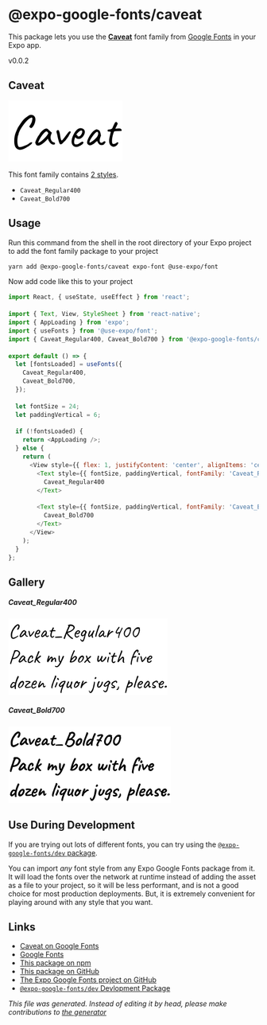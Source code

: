 # @expo-google-fonts/caveat

This package lets you use the [**Caveat**](https://fonts.google.com/specimen/Caveat) font family from [Google Fonts](https://fonts.google.com/) in your Expo app.

v0.0.2

## Caveat

![Caveat](./font-family.png)

This font family contains [2 styles](#gallery).

- `Caveat_Regular400`
- `Caveat_Bold700`

## Usage

Run this command from the shell in the root directory of your Expo project to add the font family package to your project
```sh
yarn add @expo-google-fonts/caveat expo-font @use-expo/font
```

Now add code like this to your project
```js
import React, { useState, useEffect } from 'react';

import { Text, View, StyleSheet } from 'react-native';
import { AppLoading } from 'expo';
import { useFonts } from '@use-expo/font';
import { Caveat_Regular400, Caveat_Bold700 } from '@expo-google-fonts/caveat';

export default () => {
  let [fontsLoaded] = useFonts({
    Caveat_Regular400,
    Caveat_Bold700,
  });

  let fontSize = 24;
  let paddingVertical = 6;

  if (!fontsLoaded) {
    return <AppLoading />;
  } else {
    return (
      <View style={{ flex: 1, justifyContent: 'center', alignItems: 'center' }}>
        <Text style={{ fontSize, paddingVertical, fontFamily: 'Caveat_Regular400' }}>
          Caveat_Regular400
        </Text>

        <Text style={{ fontSize, paddingVertical, fontFamily: 'Caveat_Bold700' }}>
          Caveat_Bold700
        </Text>
      </View>
    );
  }
};

```

## Gallery

##### Caveat_Regular400
![Caveat_Regular400](./0ffe3acdd9c8d91838d7ba021d1c4e9111151e34a104318a8aafe0efeda5755f.ttf.png)

##### Caveat_Bold700
![Caveat_Bold700](./6993da01fa90c359d45a03be9927b46be80d261978de6f5805f43d75ed2d172f.ttf.png)


## Use During Development

If you are trying out lots of different fonts, you can try using the [`@expo-google-fonts/dev` package](https://www.npmjs.com/package/@expo-google-fonts/dev).

You can import *any* font style from any Expo Google Fonts package from it. It will load the fonts
over the network at runtime instead of adding the asset as a file to your project, so it will be 
less performant, and is not a good choice for most production deployments. But, it is extremely convenient
for playing around with any style that you want.

## Links

- [Caveat on Google Fonts](https://fonts.google.com/specimen/Caveat)
- [Google Fonts](https://fonts.google.com/)
- [This package on npm](https://www.npmjs.com/package/@expo-google-fonts/caveat)
- [This package on GitHub](https://github.com/expo/google-fonts/tree/master/font-packages/caveat)
- [The Expo Google Fonts project on GitHub](https://github.com/expo/google-fonts)
- [`@expo-google-fonts/dev` Devlopment Package](https://github.com/expo/google-fonts/tree/master/font-packages/dev)


*This file was generated. Instead of editing it by head, please make contributions to [the generator](https://github.com/expo/google-fonts/tree/master/packages/generator)*
